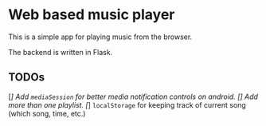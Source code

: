 # Web based music player

This is a simple app for playing music from the browser.

The backend is written in Flask.

## TODOs

[*] Add `mediaSession` for better media notification controls on android.
[] Add more than one playlist.
[*] `localStorage` for keeping track of current song (which song, time, etc.)

